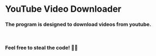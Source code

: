 <h1>YouTube Video Downloader</h1>
<h3>The program is designed to download videos from youtube.</h3><br>
<h3>Feel free to steal the code! 😵‍💫</h3>


